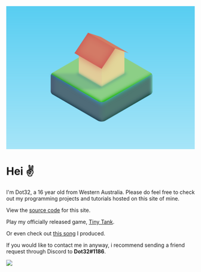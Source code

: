 <div style="background-image: linear-gradient(hsl(194, 85%, 65%), hsl(194, 85%, 81%));"><img src="sunrise somewhere.svg"></div>

# Hei ✌️ 
I'm Dot32, a 16 year old from Western Australia. Please do feel free to check out my programming projects and tutorials hosted on this site of mine.

View the [source code](https://github.com/Dot32IsCool/dot32-website-v4) for this site.

Play my officially released game, [Tiny Tank](https://dot32.itch.io/tiny-tank).

Or even check out [this song](https://soundcloud.com/dot32/journey-to-the-clouds) I produced.

If you would like to contact me in anyway, i recommend sending a friend request through Discord to **Dot32#1186**.

<img src="https://github-readme-stats.vercel.app/api/top-langs/?username=Dot32IsCool&layout=compact&langs_count=6">
